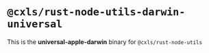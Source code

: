 # `@cxls/rust-node-utils-darwin-universal`

This is the **universal-apple-darwin** binary for `@cxls/rust-node-utils`
